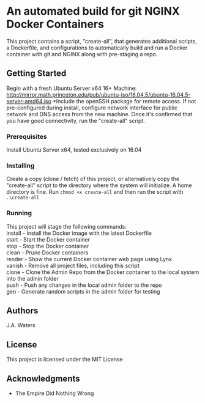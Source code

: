 # An automated build for git NGINX Docker Containers
This project contains a script, "create-all", that generates additional scripts, a Dockerfile, and configurations to automatically build and run a Docker container with git and NGINX along with pre-staging a repo.

## Getting Started
Begin with a fresh Ubuntu Server x64 16+ Machine: http://mirror.math.princeton.edu/pub/ubuntu-iso/16.04.5/ubuntu-16.04.5-server-amd64.iso *Include the openSSH package for remote access. If not pre-configured during install, configure network interface for public network and DNS access from the new machine. Once it's confirmed that you have good connectivity, run the "create-all" script.

### Prerequisites
Install Ubuntu Server x64, tested exclusively on 16.04

### Installing
Create a copy (clone / fetch) of this project, or alternatively copy the "create-all" script to the directory where the system will initialize. A home directory is fine. Run `chmod +x create-all` and then run the script with `.\create-all`

### Running
This project will stage the following commands:  
install - Install the Docker image with the latest Dockerfile  
start - Start the Docker container  
stop - Stop the Docker container  
clean - Prune Docker containers  
render - Show the current Docker container web page using Lynx  
vanish - Remove all project files, including this script  
clone - Clone the Admin Repo from the Docker container to the local system into the admin folder  
push - Push any changes in the local admin folder to the repo  
gen - Generate random scripts in the admin folder for testing  

## Authors
J.A. Waters

## License

This project is licensed under the MIT License

## Acknowledgments

* The Empire Did Nothing Wrong
